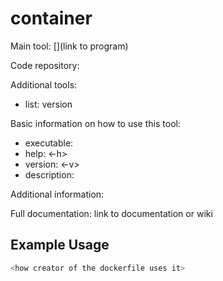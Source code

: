 <!-- 
Please edit this readme with some basic information about the tool and how to use this container. 
- Include information about databases and additional files that are included.
- Keep it short - you don't need to recreate the documentation from the creators.
- Do not just copy and paste the readme or help for the tool. 
-->

# <program> container

Main tool: [<program>](link to program)
  
Code repository:

Additional tools:
- list: version

Basic information on how to use this tool:
- executable: <tool>
- help: <-h>
- version: <-v>
- description: <tool does something>

Additional information:

<Container contains X database at Y>
  
Full documentation: link to documentation or wiki

## Example Usage

```bash
<how creator of the dockerfile uses it>
```

  
<!-- Example README
# pasty container

Main tool: [pasty](https://github.com/rpetit3/pasty)

Code repository: https://github.com/rpetit3/pasty

Additional tools:
- ncbi-blast+: 2.12.0
- python: 3.10.6

Basic information on how to use this tool:
- executable: pasty
- help: --help
- version: --version
- description: "A tool easily taken advantage of for in silico serogrouping of Pseudomonas aeruginosa isolates from genome assemblies"

Additional information:  
  
Full documentation: [https://github.com/rpetit3/pasty](https://github.com/rpetit3/pasty)

## Example Usage

```bash
pasty --assembly /pasty-1.0.2/test/O1-GCF_000504045.fna.gz --prefix O1-GCF_000504045
``` 
-->
